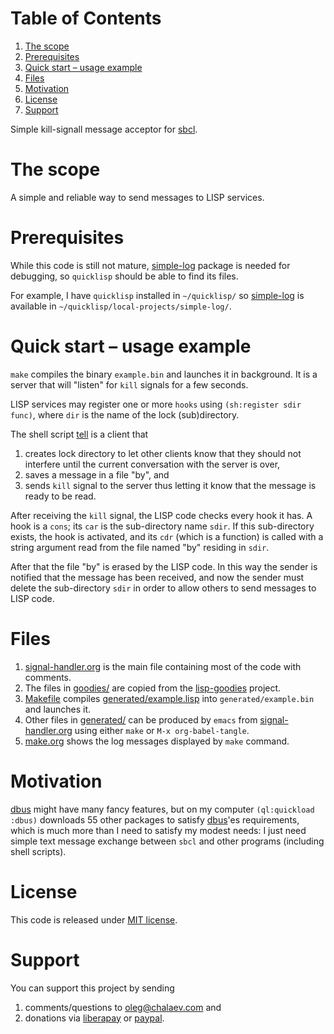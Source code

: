 
# Table of Contents

1.  [The scope](#orgbe20a81)
2.  [Prerequisites](#org188277b)
3.  [Quick start – usage example](#org2c406f5)
4.  [Files](#orgead79d9)
5.  [Motivation](#org0c52c3b)
6.  [License](#orgcbf10da)
7.  [Support](#org8931bd8)

Simple kill-signall message acceptor for [sbcl](http://www.sbcl.org/).


<a id="orgbe20a81"></a>

# The scope

A simple and reliable way to send messages to LISP services.


<a id="org188277b"></a>

# Prerequisites

While this code is still not mature, [simple-log](https://github.com/chalaev/cl-simple-logger) package is needed for debugging, so `quicklisp` should be able to find its files.

For example, I have `quicklisp` installed in `~/quicklisp/` so [simple-log](https://github.com/chalaev/cl-simple-logger) is available in `~/quicklisp/local-projects/simple-log/`.


<a id="org2c406f5"></a>

# Quick start – usage example

`make` compiles the binary `example.bin` and launches it in background.
It is a server that will "listen" for `kill` signals for a few seconds.

LISP services may register one or more `hooks` using `(sh:register sdir func)`,
where `dir` is the name of the lock (sub)directory.

The shell script [tell](generated/tell) is a client that

1.  creates lock directory to let other clients know that they should not interfere until the current conversation with the server is over,
2.  saves a message in a file "by", and
3.  sends `kill` signal to the server thus letting it know that the message is ready to be read.

After receiving the `kill` signal, the LISP code checks every hook it has.
A hook is a `cons`; its `car` is the sub-directory name `sdir`.
If this sub-directory exists, the hook is activated, and its `cdr` (which is a function)
is called with a string argument read from the file named "by" residing in `sdir`.

After that the file "by" is erased by the LISP code.
In this way the sender is notified that the message has been received,
and now the sender must delete the sub-directory `sdir` in order to allow others to send messages to LISP code.


<a id="orgead79d9"></a>

# Files

1.  [signal-handler.org](signal-handler.md) is the main file containing most of the code with comments.
2.  The files in [goodies/](goodies/) are copied from the [lisp-goodies](https://notabug.org/shalaev/lisp-goodies) project.
3.  [Makefile](Makefile) compiles [generated/example.lisp](generated/example.lisp) into `generated/example.bin` and launches it.
4.  Other files in [generated/](generated) can be produced by `emacs` from [signal-handler.org](signal-handler.md) using either `make` or `M-x org-babel-tangle`.
5.  [make.org](make.md) shows the log messages displayed by `make` command.


<a id="org0c52c3b"></a>

# Motivation

[dbus](https://github.com/death/dbus) might have many fancy features, but on my computer `(ql:quickload :dbus)` downloads 55 other packages to satisfy [dbus](https://github.com/death/dbus)'es requirements,
which is much more than I need to satisfy my modest needs: I just need simple text message exchange between `sbcl` and other programs (including shell scripts).


<a id="orgcbf10da"></a>

# License

This code is released under [MIT license](https://mit-license.org/).


<a id="org8931bd8"></a>

# Support

You can support this project by sending

1.  comments/questions to [oleg@chalaev.com](mailto:oleg@chalaev.com) and
2.  donations via [liberapay](https://liberapay.com/shalaev/donate) or [paypal](https://www.paypal.com/paypalme/chalaev).

